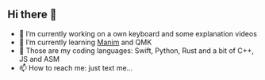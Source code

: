 ## Hi there 👋

- 🔭 I’m currently working on a own keyboard and some explanation videos
- 🌱 I’m currently learning [Manim](https://github.com/3b1b/manim) and QMK
- 🎤 Those are my coding languages: Swift, Python, Rust and a bit of C++, JS and ASM
- 📫 How to reach me: just text me...
